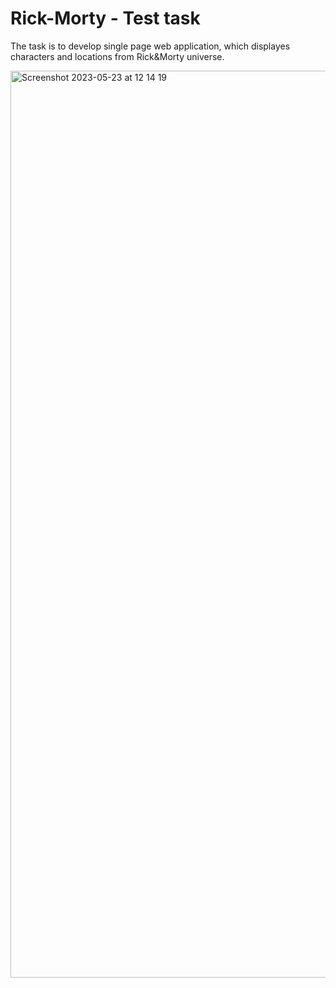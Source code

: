 # Rick-Morty - Test task

The task is to develop single page web application, which displayes characters and locations from Rick&Morty universe. 


<img width="1451" alt="Screenshot 2023-05-23 at 12 14 19" src="https://github.com/kurylko/Rick-Morty/assets/108184538/0bf2cb83-8a6f-4414-a496-0e7b7a0d0688">
